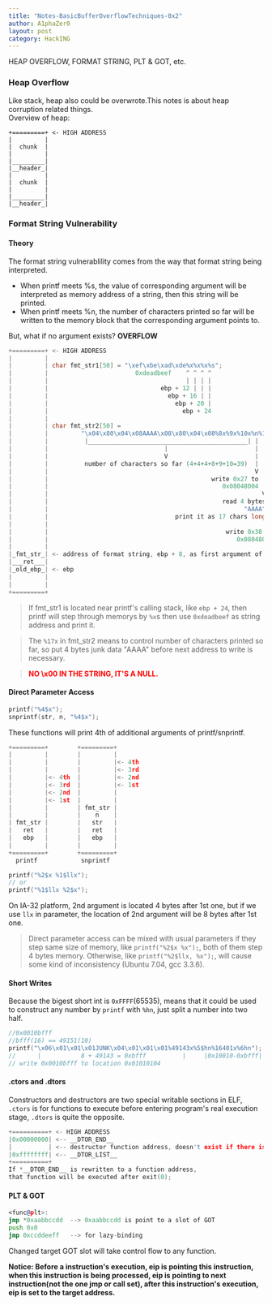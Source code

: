 ```yaml
---
title: "Notes-BasicBufferOverflowTechniques-0x2"
author: A1phaZer0
layout: post
category: HackING
---
```

HEAP OVERFLOW, FORMAT STRING, PLT & GOT, etc.
<!--more-->
### Heap Overflow
Like stack, heap also could be overwrote.This notes is about heap corruption related things.  
Overview of heap:
```
+=========+ <- HIGH ADDRESS
|         |
|  chunk  |
|         |
|_________|
|__header_|
|         |
|  chunk  |
|         |
|_________|
|__header_|
```
### Format String Vulnerability
#### Theory
The format string vulnerablility comes from the way that format string being interpreted.  
- When printf meets %s, the value of corresponding argument will be interpreted as memory address of a string, then this string will be printed.  
- When printf meets %n, the number of characters printed so far will be written to the memory block that the corresponding argument points to.

But, what if no argument exists?   **OVERFLOW**

```c
+=========+ <- HIGH ADDRESS
|         |
|         | char fmt_str1[50] = "\xef\xbe\xad\xde%x%x%x%s";
|         |                        0xdeadbeef    ^ ^ ^ ^ 
|         |                                      | | | |
|         |                               ebp + 12 | | |
|         |                                 ebp + 16 | |
|         |                                   ebp + 20 |
|         |                                     ebp + 24
|         |
|         | char fmt_str2[50] = 
|         |         "\x04\x80\x04\x08AAAA\x08\x80\x04\x08%8x%9x%10x%n%17x%n"
|         |          |____________________________________________| | | |
|         |                                |                        | | |
|         |                                V                        | | |
|         |          number of characters so far (4+4+4+8+9+10=39)  | | |
|         |                                                         V | |
|         |                                             write 0x27 to | |
|         |                                                0x08048004 | |
|         |                                                           V |
|         |                                                read 4 bytes |
|         |                                                      "AAAA" |
|         |                                   print it as 17 chars long |
|         |                                                             V
|         |                                                 write 0x38 to
|         |                                                    0x08048008
|         |
|_fmt_str_| <- address of format string, ebp + 8, as first argument of printf.
|___ret___|
|_old_ebp_| <- ebp
|         |
|         |
+=========+
```
> If fmt_str1 is located near printf's calling stack, like `ebp + 24`, then printf will step through memorys by `%x`s then use `0xdeadbeef` as string address and print it.  

> The `%17x` in fmt_str2 means to control number of characters printed so far, so put 4 bytes junk data "AAAA" before next address to write is necessary.  

> <span style = "color: red"> **NO \x00 IN THE STRING, IT'S A NULL.** </span>

#### Direct Parameter Access
```c
printf("%4$x");
snprintf(str, n, "%4$x");
```
These functions will print 4th of additional arguments of printf/snprintf.
```c
+=========+        +=========+
|         |        |         |
|         |        |         |<- 4th
|         |        |         |<- 3rd
|         |<- 4th  |         |<- 2nd
|         |<- 3rd  |         |<- 1st
|         |<- 2nd  |         |
|         |<- 1st  |         |
|         |        | fmt_str |
|         |        |    n    |
| fmt_str |        |   str   |
|   ret   |        |   ret   |
|   ebp   |        |   ebp   |
|         |        |         |
+=========+        +=========+
  printf            snprintf
```
```c
printf("%2$x %1$llx");
// or
printf("%1$llx %2$x");
```
On IA-32 platform, 2nd argument is located 4 bytes after 1st one, but if we use `llx` in parameter, the location of 2nd argument will be 8 bytes after 1st one.  
> Direct parameter access can be mixed with usual parameters if they step same size of memory, like `printf("%2$x %x");`, both of them step 4 bytes memory. Otherwise, like `printf("%2$llx, %x");`, will cause some kind of inconsistency (Ubuntu 7.04, gcc 3.3.6).

#### Short Writes
Because the bigest short int is `0xFFFF`(65535), means that it could be used to construct any number by `printf` with `%hn`, just split a number into two half.
```c
//0x0010bfff
//bfff(16) == 49151(10)
printf("\x06\x01\x01\x01JUNK\x04\x01\x01\x01%49143x%5$hn%16401x%6hn");
//      |           8 + 49143 = 0xbfff          |     |0x10010-0xbfff|
// write 0x0010bfff to location 0x01010104
```

#### .ctors and .dtors
Constructors and destructors are two special writable sections in ELF, `.ctors` is for functions to execute before entering program's real execution stage, `.dtors` is quite the opposite.
```c
+==========+ <- HIGH ADDRESS
|0x00000000| <-- __DTOR_END__
|          | <-- destructor function address, doesn't exist if there is none.
|0xffffffff| <-- __DTOR_LIST__
+==========+
If *__DTOR_END__ is rewritten to a function address, 
that function will be executed after exit(0);
```

#### PLT & GOT
```asm
<func@plt>:
jmp *0xaabbccdd  --> 0xaabbccdd is point to a slot of GOT 
push 0x0
jmp 0xccddeeff   --> for lazy-binding
```
Changed target GOT slot will take control flow to any function.  

**Notice: Before a instruction's execution, eip is pointing this instruction, when this instruction is being processed, eip is pointing to next instruction(not the one jmp or call set), after this instruction's execution, eip is set to the target address.**
